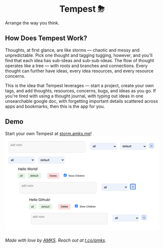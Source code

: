 <h1 align="center">Tempest ⛈</h1>

Arrange the way you think.

## How Does Tempest Work?

Thoughts, at first glance, are like storms –– chaotic and messy and unpredictable. Pick one thought and tagging tugging, however, and you'll find that each idea has sub-ideas and sub-sub-ideas. The flow of thought operates like a tree –– with roots and branches and connections. Every thought can further have ideas, every idea resources, and every resource concerns. 

This is the idea that Tempest leverages –– start a project, create your own tags, and add thoughts, resources, concerns, bugs, and ideas as you go. If you're tired with using a thought journal, with typing out ideas in one unsearchable google doc, with forgetting important details scattered across apps and bookmarks, then this is the app for you.

## Demo 
Start your own Tempest at [storm.amks.me](https://storm.amks.me)!
![](./demo/ss.png)

###### Made with love by [AMKS](https://amks.me). Reach out at [t.co/amks](https://twitter.com/amksomani).
